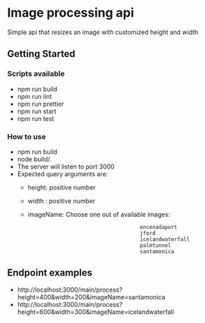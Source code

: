 # Image processing api

Simple api that resizes an image with customized height and width

## Getting Started

### Scripts available 

* npm run build
* npm run lint
* npm run prettier
* npm run start
* npm run test

### How to use

* npm run build
* node build/.
* The server will listen to port 3000
* Expected query arguments are:
   * height: positive number
   * width : positive number
   * imageName: Choose one out of available images:
    
                                             encenadaport
                                             jford
                                             icelandwaterfall
                                             palmtunnel
                                             santamonica
   
## Endpoint examples

* http://localhost:3000/main/process?height=400&width=200&imageName=santamonica
* http://localhost:3000/main/process?height=600&width=300&imageName=icelandwaterfall
